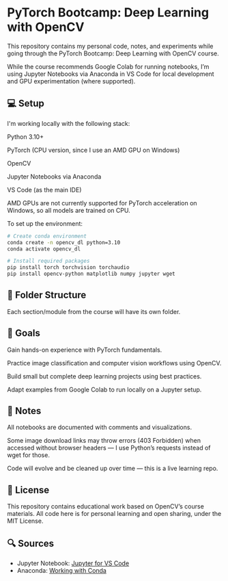 # PyTorch Bootcamp: Deep Learning with OpenCV

This repository contains my personal code, notes, and experiments while going through the PyTorch Bootcamp: Deep Learning with OpenCV course.

While the course recommends Google Colab for running notebooks, I’m using Jupyter Notebooks via Anaconda in VS Code for local development and GPU experimentation (where supported).

## 💻 Setup

I'm working locally with the following stack:

Python 3.10+

PyTorch (CPU version, since I use an AMD GPU on Windows)

OpenCV

Jupyter Notebooks via Anaconda

VS Code (as the main IDE)

AMD GPUs are not currently supported for PyTorch acceleration on Windows, so all models are trained on CPU.

To set up the environment:

```bash
# Create conda environment
conda create -n opencv_dl python=3.10
conda activate opencv_dl

# Install required packages
pip install torch torchvision torchaudio
pip install opencv-python matplotlib numpy jupyter wget
```

## 📁 Folder Structure

Each section/module from the course will have its own folder.

## 🚀 Goals

Gain hands-on experience with PyTorch fundamentals.

Practice image classification and computer vision workflows using OpenCV.

Build small but complete deep learning projects using best practices.

Adapt examples from Google Colab to run locally on a Jupyter setup.

## 🧠 Notes

All notebooks are documented with comments and visualizations.

Some image download links may throw errors (403 Forbidden) when accessed without browser headers — I use Python’s requests instead of wget for those.

Code will evolve and be cleaned up over time — this is a live learning repo.

## 📜 License

This repository contains educational work based on OpenCV’s course materials. All code here is for personal learning and open sharing, under the MIT License.

## 🔍 Sources

- Jupyter Notebook: [Jupyter for VS Code](https://code.visualstudio.com/docs/datascience/jupyter-notebooks)
- Anaconda: [Working with Conda](https://www.anaconda.com/docs/tools/working-with-conda/main)